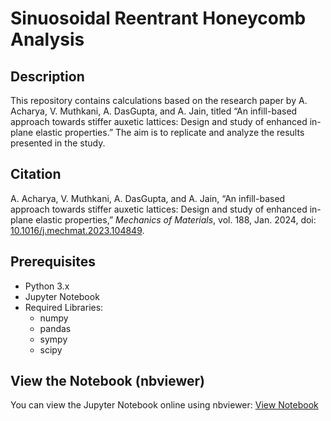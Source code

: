# Sinuosoidal Reentrant Honeycomb Analysis

## Description
This repository contains calculations based on the research paper by A. Acharya, V. Muthkani, A. DasGupta, and A. Jain, titled “An infill-based approach towards stiffer auxetic lattices: Design and study of enhanced in-plane elastic properties.” The aim is to replicate and analyze the results presented in the study.

## Citation
A. Acharya, V. Muthkani, A. DasGupta, and A. Jain, “An infill-based approach towards stiffer auxetic lattices: Design and study of enhanced in-plane elastic properties,” *Mechanics of Materials*, vol. 188, Jan. 2024, doi: [10.1016/j.mechmat.2023.104849](https://doi.org/10.1016/j.mechmat.2023.104849).

## Prerequisites
- Python 3.x
- Jupyter Notebook
- Required Libraries:
  - numpy
  - pandas
  - sympy
  - scipy


## View the Notebook (nbviewer)
You can view the Jupyter Notebook online using nbviewer: [View Notebook](https://nbviewer.org/github/LastElectron/Metamaterial-Sinuosoidal_Reentrant_Honeycomb/blob/94285064d548c0cdec60dd3a772c3e5216778693/SRH_Analytical.ipynb)
